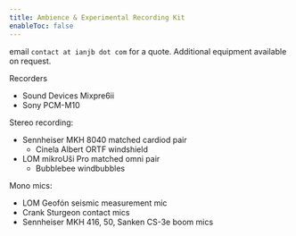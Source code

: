 ```yaml
---
title: Ambience & Experimental Recording Kit
enableToc: false
---
```


email `contact at ianjb dot com` for a quote. Additional equipment available on request.

Recorders
- Sound Devices Mixpre6ii
- Sony PCM-M10

Stereo recording:
- Sennheiser MKH 8040 matched cardiod pair
	- Cinela Albert ORTF windshield
- LOM mikroUši Pro matched omni pair
	- Bubblebee windbubbles

Mono mics:
- LOM Geofón seismic measurement mic
- Crank Sturgeon contact mics
- Sennheiser MKH 416, 50, Sanken CS-3e boom mics